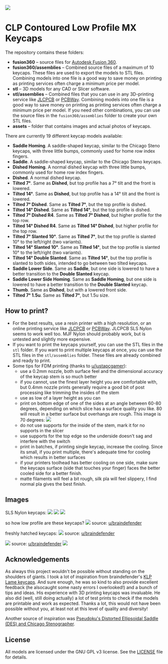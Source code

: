 ![](./assets/CLP_Keycaps.png)

# CLP Contoured Low Profile MX Keycaps

The repository contains these folders:

- **fusion360** – source files for [Autodesk Fusion 360](https://www.autodesk.com/products/fusion-360/overview).
- **fusion360/assemblies** – Combined source files of a maximum of 10 keycaps. These files are used to export the models to STL files. Combining models into one file is a good way to save money on printing as printing services often charge a minimum price per model.
- **stl** – 3D models for any CAD or Slicer software.
- **stl/assemblies** – Combined files that you can use in any 3D-printing service like [JLCPCB](https://3d.jlcpcb.com/3d-printing/stereolithography) or [PCBWay](https://www.pcbway.com/rapid-prototyping/3d-printing/). Combining models into one file is a good way to save money on printing as printing services often charge a minimum price per model. If you need other combinations, you can use the source files in the `fusion360/assemblies` folder to create your own STL files.
- **assets** – folder that contains images and actual photos of keycaps.

There are currently 19 different keycap models available:

- **Saddle Homing**. A saddle-shaped keycap, similar to the Chicago Steno keycaps, with three little bumps, commonly used for home row index fingers.
- **Saddle**. A saddle-shaped keycap, similar to the Chicago Steno keycaps.
- **Dished Homing**. A normal dished keycap with three little bumps, commonly used for home row index fingers.
- **Dished**. A normal dished keycap.
- **Tilted 7°**. Same as **Dished**, but top profile has a 7° tilt and the front is lowered.
- **Tilted 14°**. Same as **Dished**, but top profile has a 14° tilt and the front is lowered.
- **Tilted 7° Dished**. Same as **Tilted 7°**, but the top profile is dished.
- **Tilted 14° Dished**. Same as **Tilted 14°**, but the top profile is dished.
- **Tilted 7° Dished R4**. Same as **Tilted 7° Dished**, but higher profile for the top row.
- **Tilted 14° Dished R4**. Same as **Tilted 14° Dished**, but higher profile for the top row.
- **Tilted 7° Slanted 10°**. Same as **Tilted 7°**, but the top profile is slanted 10° to the left/right (two variants).
- **Tilted 14° Slanted 10°**. Same as **Tilted 14°**, but the top profile is slanted 10° to the left/right (two variants).
- **Tilted 14° Double Slanted**. Same as **Tilted 14°**, but the top profile is slanted to both sides, intended to go between two tilted keycaps.
- **Saddle Lower Side**. Same as **Saddle**, but one side is lowered to have a better transition to the **Double Slanted** keycap.
- **Saddle Lower Side Homing**. Same as **Saddle Homing**, but one side is lowered to have a better transition to the **Double Slanted** keycap.
- **Thumb**. Same as **Dished**, but with a lowered front side.
- **Tilted 7° 1.5u**. Same as **Tilted 7°**, but 1.5u size.

## How to print?

- For the best results, use a resin printer with a high resolution, or an online printing service like [JLCPCB](https://3d.jlcpcb.com/3d-printing/stereolithography) or [PCBWay](https://www.pcbway.com/rapid-prototyping/3d-printing/). JLCPCB SLS Nylon seems to work well too. MJF Nylon should probably work, but is untested and slightly more expensive.
- If you want to print the keycaps yourself, you can use the STL files in the `stl` folder. If you want to print multiple keycaps at once, you can use the STL files in the `stl/assemblies` folder. These files are already combined and ready to print.
- Some tips for FDM printing (thanks to [u/justapcgamer](https://www.reddit.com/user/justapcgamer/)):
  - use a 0.2mm nozzle, both surface feel and the dimensional accuracy of the keycap stem is so much better
  - if you cannot, use the finest layer height you are comfortable with, but 0.4mm nozzle prints generally require a good bit of post processing like trimming the insides of the stem
  - use as low of a layer height as you can
  - print on bottom edge of one of the sides at an angle between 60-80 degrees, depending on which slice has a surface quality you like. 80 will result in a better surface but overhangs are rough. This image is 70 degrees: ![](./assets/fdm_print_angle.png)
  - do not use supports for the inside of the stem, mark it for no supports in the slicer
  - use supports for the top edge so the underside doesn't sag and interfere with the switch
  - print in batches, if printing single keycap, increase the cooling. Since its small, if you print multiple, there's adequate time for cooling which results in better surfaces
  - if your printers toolhead has better cooling on one side, make sure the keycaps surface (side that touches your finger) faces the better cooled side for a better finish.
  - matte filaments will feel a bit rough, silk pla will feel slippery, I find normal pla gives the best finish.

## Images

SLS Nylon keycaps:
![](./assets/sls_keycaps1.png)
![](./assets/sls_keycaps2.png)
![](./assets/sls_keycaps_fisk1.png)

so how low profile are these keycaps?
![](./assets/bee.png)
source: [u/braindefender](https://www.reddit.com/user/braindefender/)

freshly hatched keycaps:
![](./assets/justprinted.png)
source: [u/braindefender](https://www.reddit.com/user/braindefender/)

![](./assets/flow.png)
source: [u/braindefender](https://www.reddit.com/user/braindefender/)
![](./assets/CLP_KeycapsFisk.png)

## Acknowledgements

As always this project wouldn't be possible without standing on the shoulders of giants. I took a lot of inspiration from braindefender's [KLP Lame keycaps](https://github.com/braindefender/KLP-Lame-Keycaps/). And sure enough, he was so kind to also provide excellent feedback (he alsocaught some nasty errors I overlooked!) and a bunch of tips and ideas. His experience with 3D printing keycaps was invaluable. He also did (well, still doing actually) a lot of test prints to check if the models are printable and work as expected. Thanks a lot, this would not have been possible without you, at least not at this level of quality and diversity!

Another source of inspiration was [Pseudoku's Distorted Ellipsoidal Saddle (DES) and Chicago Stenographer](https://github.com/toniz4/PseudoMakeMeKeyCapProfiles).

## License

All models are licensed under the GNU GPL v3 license. See the [LICENSE](./LICENSE) file for details.
